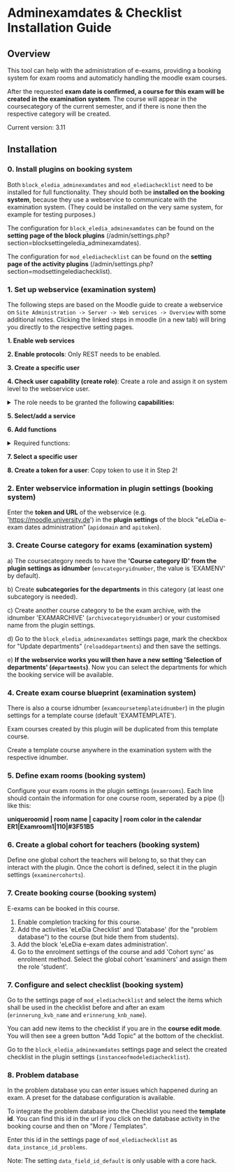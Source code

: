 # Adminexamdates & Checklist Installation Guide

## Overview

This tool can help with the administration of e-exams, providing a booking system for exam rooms and automaticly handling the moodle exam courses.

After the requested **exam date is confirmed, a course for this exam will be created in the examination system**. The course will
appear in the coursecategory of the current semester, and if there is none then the respective category will be created.

Current version: 3.11

## Installation

### 0. Install plugins on booking system
Both `block_eledia_adminexamdates` and `mod_elediachecklist` need to be installed for full functionality. They should both be **installed on the booking system**, because they use a webservice to communicate with the examination system.
(They could be installed on the very same system, for example for testing purposes.)

The configuration for `block_eledia_adminexamdates` can be found on the **setting page of the block plugins** (/admin/settings.php?
section=blocksettingeledia_adminexamdates).

The configuration for `mod_elediachecklist` can be found on the **setting page of the activity plugins** (/admin/settings.php?
section=modsettingelediachecklist).

### 1. Set up webservice (examination system)
The following steps are based on the Moodle guide to create a webservice on `Site Administration -> Server -> Web services ->
Overview`
with some additional notes. Clicking the linked steps in moodle (in a new tab) will bring you directly to the respective setting pages.

**1. Enable web services**

**2. Enable protocols**: Only REST needs to be enabled.

**3. Create a specific user**

**4. Check user capability (create role)**: Create a role and assign it on system level to the webservice user.
<details>
  <summary>The role needs to be granted the following <b>capabilities:</b></summary>

    - moodle/category:manage
    - moodle/category:viewhiddencategories
    - moodle/course:create
    - moodle/backup:backupcourse
    - moodle/course:changecategory
    - moodle/course:changefullname
    - moodle/course:changeidnumber
    - moodle/course:changeshortname
    - moodle/course:changesummary
    - moodle/course:managegroups
    - moodle/course:update
    - moodle/course:view
    - moodle/course:viewhiddencourses
    - moodle/course:visibility
    - moodle/restore:restorecourse
    - webservice/rest:use
</details>

**5. Select/add a service**

**6. Add functions**
<details>
  <summary>Required functions:</summary>

    - core_course_create_categories
    - core_course_duplicate_course
    - core_course_get_categories
    - core_course_get_contents
    - core_course_get_courses_by_field
    - core_course_update_courses
    - core_group_create_groups
    - core_update_inplace_editable
</details>

**7. Select a specific user**

**8. Create a token for a user**: Copy token to use it in Step 2!

### 2. Enter webservice information in plugin settings (booking system)
Enter the **token and URL** of the webservice (e.g. 'https://moodle.university.de') in the **plugin settings** of the block "eLeDia e-exam dates administration" (`apidomain` and `apitoken`).

### 3. Create Course category for exams (examination system)
a) The coursecategory needs to have the **'Course category ID' from the plugin settings as idnumber** (`envcategoryidnumber`, the value is 'EXAMENV' by default).

b) Create **subcategories for the departments** in this category (at least one subcategory is needed).

c) Create another course category to be the exam archive, with the idnumber 'EXAMARCHIVE' (`archivecategoryidnumber`) or your customised name from the plugin settings.

d) Go to the `block_eledia_adminexamdates` settings page, mark the checkbox for "Update departments" (`reloaddepartments`) and
then save the settings.

e) **If the webservice works you will then have a new setting 'Selection of departments' (`departments`)**. Now you can select
the departments for which the booking service will be available.

### 4. Create exam course blueprint (examination system)
There is also a course idnumber (`examcoursetemplateidnumber`) in the plugin settings for a template course (default 'EXAMTEMPLATE').

Exam courses created by this plugin will be duplicated from this template course.

Create a template course anywhere in the examination system with the respective idnumber.

### 5. Define exam rooms (booking system)
Configure your exam rooms in the plugin settings (`examrooms`). Each line should contain the information for one course room, seperated by a pipe (|) like this:

<b>uniqueroomid | room name | capacity | room color in the calendar</br>
ER1|Examroom1|110|#3F51B5</b>

### 6. Create a global cohort for teachers (booking system)
Define one global cohort the teachers will belong to, so that they can interact with the plugin. Once the cohort is defined,
select it in the plugin settings (`examinercohorts`).

### 7. Create booking course (booking system)
E-exams can be booked in this course.
1. Enable completion tracking for this course.
2. Add the activities 'eLeDia Checklist' and 'Database' (for the "problem database") to the course (but hide them from students).
3. Add the block 'eLeDia e-exam dates administration'.
4. Go to the enrolment settings of the course and add 'Cohort sync' as enrolment method. Select the global cohort 'examiners'
   and assign them the role 'student'.


### 7. Configure and select checklist (booking system)
Go to the settings page of `mod_elediachecklist` and select the items which shall be used in the checklist before and after an
exam (`erinnerung_kvb_name` and `erinnerung_knb_name`).

You can add new items to the checklist if you are in the **course edit mode**. You will then see a green button "Add Topic" at the
bottom of the checklist.

Go to the `block_eledia_adminexamdates` settings page and select the created checklist in the plugin settings
(`instanceofmodelediachecklist`).

### 8. Problem database
In the problem database you can enter issues which happened during an exam.
A preset for the database configuration is available.

To integrate the problem database into the Checklist you need the **template id**. You can find this id in the url if you click
on the database activity in the booking course and then on "More / Templates".

Enter this id in the settings page of `mod_elediachecklist` as `data_instance_id_problems`.

Note: The setting `data_field_id_default` is only usable with a core hack.

